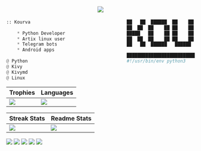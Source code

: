 <h1 align="center">
    <a href="https://Kourva.github.io">
        <img src="https://readme-typing-svg.demolab.com?font=Rubik+Vinyl&duration=3000&pause=1000&color=F70000&width=135&lines=%3C%2F++Kourva++%2F%3E" />
    </a>
</h1>

```python
:: Kourva                                    ██   ██  ██████  ██    ██ ██████  ██    ██  █████  
                                             ██  ██  ██    ██ ██    ██ ██   ██ ██    ██ ██   ██
    * Python Developer                       █████   ██    ██ ██    ██ ██████  ██    ██ ███████
    * Artix linux user                       ██  ██  ██    ██ ██    ██ ██   ██  ██  ██  ██   ██
    * Telegram bots                          ██   ██  ██████   ██████  ██   ██   ████   ██   ██ 
    * Android apps                           
                                             ██████████████████████████████████████████████████
@ Python                                     #!/usr/bin/env python3
@ Kivy
@ Kivymd
@ Linux
```


| Trophies | Languages | 
| ---- | ---- |
| <img align="center" src="https://github-profile-trophy.vercel.app/?username=Kourva&theme=radical&no-bg=true&no-frame=true&column=6&row=1" /> | <img src="https://github-readme-stats.vercel.app/api/top-langs/?username=Kourva&hide_border=true&theme=transparent&layout=compact&langs_count=10" /> |


| Streak Stats | Readme Stats | 
| ---- | ---- |
| <img align="left" src="https://streak-stats.demolab.com?user=Kourva&theme=github-dark-blue&hide_border=true&background=DD272700" /> | <img src="https://github-readme-stats.vercel.app/api?username=Kourva&show_icons=true&theme=transparent&hide_border=true" /> |

[![](https://img.shields.io/github/followers/Kourva?logoColor=black&style=social)](https://github.com/Kourva?tab=followers)
[![](https://img.shields.io/github/stars/Kourva?logo=TrustPilot&logoColor=red&style=social)](#)
[![](https://img.shields.io/badge/Telegram-Kourva-blue?logo=telegram&style=social&logoColor=blue)](https://Kourva.t.me)
[![](https://img.shields.io/badge/Website-Kourva.github.io-blue?style=social&logo=Aiqfome)](https://Kourva.github.io)
[![](https://img.shields.io/badge/Github-Old%20account-red?style=social&logo=github)](https://github.com/SlavPH)
